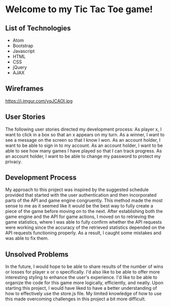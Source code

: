 # Welcome to my Tic Tac Toe game!

## List of Technologies

- Atom
- Bootstrap
- Javascript
- HTML
- CSS
- jQuery
- AJAX


## Wireframes

https://i.imgur.com/yqJCAOI.jpg

## User Stories

The following user stories directed my development process: As player x, I want to click in a box so that an x appears on my turn.  As a winner, I want to see a message on the screen so that I know I won.  As an account holder, I want to be able to sign in to my account.  As an account holder, I want to be able to see how many games I have played so that I can track progress.  As an account holder, I want to be able to change my password to protect my privacy.

## Development Process

My approach to this project was inspired by the suggested schedule provided that started with the user authentication and then incorporated parts of the API and game engine congruently.  This method made the most sense to me as it seemed like it would be the best way to fully create a piece of the game before moving on to the next.  After establishing both the game engine and the API for game actions, I moved on to retrieving the game statistics, where I was able to fully confirm whether the API requests were working since the accuracy of the retrieved statistics depended on the API requests functioning properly. As a result, I caught some mistakes and was able to fix them.

## Unsolved Problems

In the future, I would hope to be able to share results of the number of wins or losses for player x or o specifically.  I'd also like to be able to offer more interesting styling to enhance the user's experience. I'd like to be able to organize the code for this game more logically, efficiently, and neatly.  Upon starting this project, I would have liked to have a better understanding of how to effectively use the store.js file.  My limited knowledge of how to use this made overcoming challenges in this project a bit more difficult.
